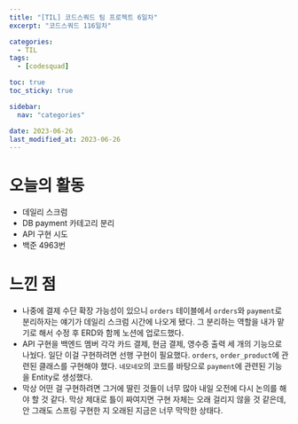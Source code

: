 ```yaml
---
title: "[TIL] 코드스쿼드 팀 프로젝트 6일차"
excerpt: "코드스쿼드 116일차"

categories:
  - TIL
tags:
  - [codesquad]

toc: true
toc_sticky: true

sidebar:
  nav: "categories"

date: 2023-06-26
last_modified_at: 2023-06-26
---
```


# 오늘의 활동

- 데일리 스크럼
- DB payment 카테고리 분리
- API 구현 시도
- 백준 4963번

# 느낀 점

- 나중에 결제 수단 확장 가능성이 있으니 `orders` 테이블에서 `orders`와 `payment`로 분리하자는 얘기가 데일리 스크럼 시간에 나오게 됐다. 그 분리하는 역할을 내가 맡기로 해서 수정 후 ERD와 함께 노션에 업로드했다.
- API 구현을 백엔드 멤버 각각 카드 결제, 현금 결제, 영수증 출력 세 개의 기능으로 나눴다. 일단 이걸 구현하려면 선행 구현이 필요했다. `orders`, `order_product`에 관련된 클래스를 구현해야 했다. `네모네모`의 코드를 바탕으로 `payment`에 관련된 기능을 Entity로 생성했다.
- 막상 어떤 걸 구현하려면 그거에 딸린 것들이 너무 많아 내일 오전에 다시 논의를 해야 할 것 같다. 막상 제대로 틀이 짜여지면 구현 자체는 오래 걸리지 않을 것 같은데, 안 그래도 스프링 구현한 지 오래된 지금은 너무 막막한 상태다.